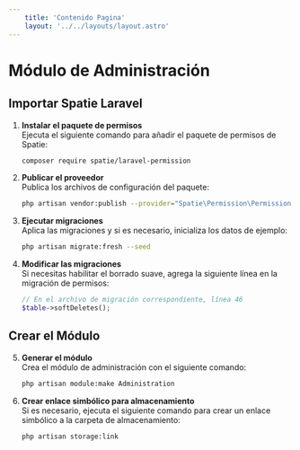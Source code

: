 ```yaml
---
    title: 'Contenido Pagina'
    layout: '../../layouts/layout.astro'
---
```


# Módulo de Administración

## Importar Spatie Laravel

1. **Instalar el paquete de permisos**  
   Ejecuta el siguiente comando para añadir el paquete de permisos de Spatie:

    ```bash
    composer require spatie/laravel-permission
    ```

2. **Publicar el proveedor**  
   Publica los archivos de configuración del paquete:

    ```bash
    php artisan vendor:publish --provider="Spatie\Permission\PermissionServiceProvider"
    ```

3. **Ejecutar migraciones**  
   Aplica las migraciones y si es necesario, inicializa los datos de ejemplo:

    ```bash
    php artisan migrate:fresh --seed
    ```

4. **Modificar las migraciones**  
   Si necesitas habilitar el borrado suave, agrega la siguiente línea en la migración de permisos:

    ```php
    // En el archivo de migración correspondiente, línea 46
    $table->softDeletes();
    ```

## Crear el Módulo

5. **Generar el módulo**  
   Crea el módulo de administración con el siguiente comando:

    ```bash
    php artisan module:make Administration
    ```

6. **Crear enlace simbólico para almacenamiento**  
   Si es necesario, ejecuta el siguiente comando para crear un enlace simbólico a la carpeta de almacenamiento:

    ```bash
    php artisan storage:link
    ```
